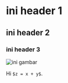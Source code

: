 # ini header 1 #
## ini header 2 ##
### ini header 3 ###

![ini gambar](https://miller-images.s3.amazonaws.com/product-images/1000-1000/Enable-Access-RampCentre-Ultralight-Combi-channel-ramp.jpg)

Hi `$z = x + y$`.
